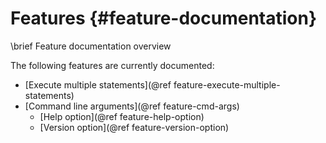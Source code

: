 Features {#feature-documentation}
========
\brief Feature documentation overview

The following features are currently documented:
- [Execute multiple statements](@ref feature-execute-multiple-statements)
- [Command line arguments](@ref feature-cmd-args)
  - [Help option](@ref feature-help-option)
  - [Version option](@ref feature-version-option)
